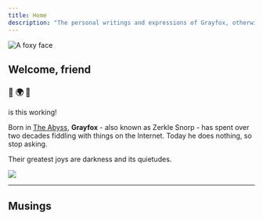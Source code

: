 ```yaml
---
title: Home
description: "The personal writings and expressions of Grayfox, otherwise known as you too and everyone else. It is a loving and silly place."
---
```

<img
  id="foxy"
  src="/images/grayf0x.jpg"
  alt="A foxy face">

## Welcome, friend

### :purple_heart: :earth_africa: :purple_heart:


is this working!

Born in [The Abyss](https://en.wikipedia.org/wiki/Edmonton), **Grayfox** - also known as Zerkle Snorp - has spent over two decades fiddling with things on the Internet. Today he does nothing, so stop asking.

Their greatest joys are darkness and its quietudes.

<img src="/images/partywizard.gif">

---

## Musings